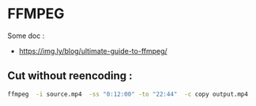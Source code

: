 # FFMPEG

Some doc :
 - https://img.ly/blog/ultimate-guide-to-ffmpeg/


## Cut without reencoding :

```bash
ffmpeg  -i source.mp4  -ss "0:12:00" -to "22:44"  -c copy output.mp4
```